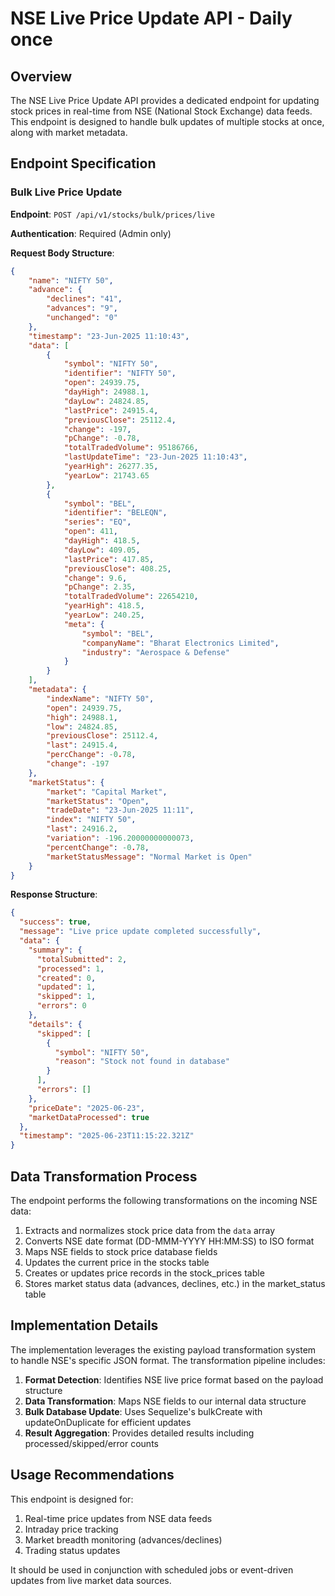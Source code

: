 # NSE Live Price Update API - Daily once

## Overview

The NSE Live Price Update API provides a dedicated endpoint for updating stock prices in real-time from NSE (National Stock Exchange) data feeds. This endpoint is designed to handle bulk updates of multiple stocks at once, along with market metadata.

## Endpoint Specification

### Bulk Live Price Update

**Endpoint**: `POST /api/v1/stocks/bulk/prices/live`

**Authentication**: Required (Admin only)

**Request Body Structure**:

```json
{
    "name": "NIFTY 50",
    "advance": {
        "declines": "41",
        "advances": "9",
        "unchanged": "0"
    },
    "timestamp": "23-Jun-2025 11:10:43",
    "data": [
        {
            "symbol": "NIFTY 50",
            "identifier": "NIFTY 50",
            "open": 24939.75,
            "dayHigh": 24988.1,
            "dayLow": 24824.85,
            "lastPrice": 24915.4,
            "previousClose": 25112.4,
            "change": -197,
            "pChange": -0.78,
            "totalTradedVolume": 95186766,
            "lastUpdateTime": "23-Jun-2025 11:10:43",
            "yearHigh": 26277.35,
            "yearLow": 21743.65
        },
        {
            "symbol": "BEL",
            "identifier": "BELEQN",
            "series": "EQ",
            "open": 411,
            "dayHigh": 418.5,
            "dayLow": 409.05,
            "lastPrice": 417.85,
            "previousClose": 408.25,
            "change": 9.6,
            "pChange": 2.35,
            "totalTradedVolume": 22654210,
            "yearHigh": 418.5,
            "yearLow": 240.25,
            "meta": {
                "symbol": "BEL",
                "companyName": "Bharat Electronics Limited",
                "industry": "Aerospace & Defense"
            }
        }
    ],
    "metadata": {
        "indexName": "NIFTY 50",
        "open": 24939.75,
        "high": 24988.1,
        "low": 24824.85,
        "previousClose": 25112.4,
        "last": 24915.4,
        "percChange": -0.78,
        "change": -197
    },
    "marketStatus": {
        "market": "Capital Market",
        "marketStatus": "Open",
        "tradeDate": "23-Jun-2025 11:11",
        "index": "NIFTY 50",
        "last": 24916.2,
        "variation": -196.20000000000073,
        "percentChange": -0.78,
        "marketStatusMessage": "Normal Market is Open"
    }
}
```

**Response Structure**:

```json
{
  "success": true,
  "message": "Live price update completed successfully",
  "data": {
    "summary": {
      "totalSubmitted": 2,
      "processed": 1,
      "created": 0,
      "updated": 1,
      "skipped": 1,
      "errors": 0
    },
    "details": {
      "skipped": [
        {
          "symbol": "NIFTY 50",
          "reason": "Stock not found in database"
        }
      ],
      "errors": []
    },
    "priceDate": "2025-06-23",
    "marketDataProcessed": true
  },
  "timestamp": "2025-06-23T11:15:22.321Z"
}
```

## Data Transformation Process

The endpoint performs the following transformations on the incoming NSE data:

1. Extracts and normalizes stock price data from the `data` array
2. Converts NSE date format (DD-MMM-YYYY HH:MM:SS) to ISO format
3. Maps NSE fields to stock price database fields
4. Updates the current price in the stocks table
5. Creates or updates price records in the stock_prices table
6. Stores market status data (advances, declines, etc.) in the market_status table

## Implementation Details

The implementation leverages the existing payload transformation system to handle NSE's specific JSON format. The transformation pipeline includes:

1. **Format Detection**: Identifies NSE live price format based on the payload structure
2. **Data Transformation**: Maps NSE fields to our internal data structure
3. **Bulk Database Update**: Uses Sequelize's bulkCreate with updateOnDuplicate for efficient updates
4. **Result Aggregation**: Provides detailed results including processed/skipped/error counts

## Usage Recommendations

This endpoint is designed for:

1. Real-time price updates from NSE data feeds
2. Intraday price tracking
3. Market breadth monitoring (advances/declines)
4. Trading status updates

It should be used in conjunction with scheduled jobs or event-driven updates from live market data sources.
